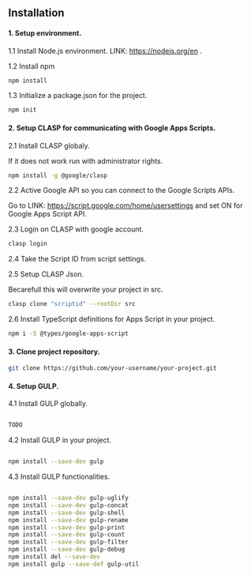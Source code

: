 
## Installation


#### 1. Setup environment.

1.1 Install Node.js environment. LINK: https://nodejs.org/en .

1.2 Install npm 
```bash
npm install
```

1.3 Initialize a package.json for the project.
```bash
npm init
```

#### 2. Setup CLASP for communicating with Google Apps Scripts.

2.1 Install CLASP globaly.

If it does not work run with administrator rights.
```bash
npm install -g @google/clasp
```

2.2 Active Google API so you can connect to the Google Scripts APIs.

Go to LINK: https://script.google.com/home/usersettings and set ON for Google Apps Script API.

2.3 Login on CLASP with google account.
```bash
clasp login
```

2.4 Take the Script ID from script settings.

2.5 Setup CLASP Json.

Becarefull this will overwrite your project in src.
```bash
clasp clone "scriptid" --rootDir src
```

2.6 Install TypeScript definitions for Apps Script in your project.
```bash
npm i -S @types/google-apps-script
```

#### 3. Clone project repository.
```bash
git clone https://github.com/your-username/your-project.git
```
#### 4. Setup GULP.

4.1 Install GULP globally.

```bash

TODO
```

4.2 Install GULP in your project.

```bash

npm install --save-dev gulp

```

4.3 Install GULP functionalities.

```bash

npm install --save-dev gulp-uglify
npm install --save-dev gulp-concat
npm install --save-dev gulp-shell
npm install --save-dev gulp-rename
npm install --save-dev gulp-print
npm install --save-dev gulp-count
npm install --save-dev gulp-filter
npm install --save-dev gulp-debug
npm install del --save-dev
npm install gulp --save-def gulp-util
```
